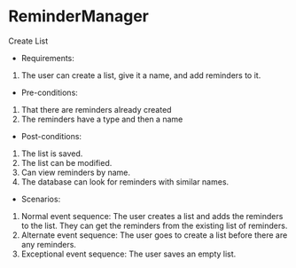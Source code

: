 # ReminderManager
Create List
* Requirements: 
1. The user can create a list, give it a name, and add reminders to it.
* Pre-conditions:
1. That there are reminders already created
2. The reminders have a type and then a name
* Post-conditions:
1. The list is saved.
2. The list can be modified.
3. Can view reminders by name.
4. The database can look for reminders with similar names.
* Scenarios:
1. Normal event sequence: The user creates a list and adds the reminders to the list. They can get the reminders from the existing list of reminders.
2. Alternate event sequence: The user goes to create a list before there are any reminders.
3. Exceptional event sequence: The user saves an empty list.
